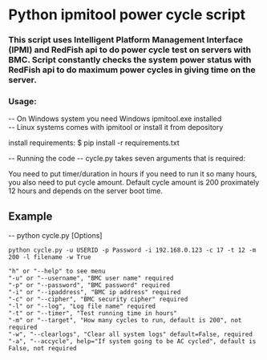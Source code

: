 # Python ipmitool power cycle script

### This script uses Intelligent Platform Management Interface (IPMI) and RedFish api to do power cycle test on servers with BMC. Script constantly checks the system power status with RedFish api to do maximum power cycles in giving time on the server.

### Usage:

-- On Windows system you need Windows ipmitool.exe installed </br>
-- Linux systems comes with ipmitool or install it from depository

install requirements:
$ pip install -r requirements.txt

-- Running the code
-- cycle.py takes seven arguments that is required:

You need to put timer/duration in hours if you need to run it so many hours, you also need to put cycle amount. Default cycle amount is 200 proximately 12 hours and depends on the server boot time.

## Example

-- python cycle.py [Options]

`python cycle.py -u USERID -p Password -i 192.168.0.123 -c 17 -t 12 -m 200 -l filename -w True `

```
"h" or "--help" to see menu
"-u" or "--username", "BMC user name" required
"-p" or "--password", "BMC password" required
"-i" or "--ipaddress", "BMC ip address" required
"-c" or "--cipher", "BMC security cipher" required
"-l" or "--log", "Log file name" required
"-t" or "--timer", "Test running time in hours"
"-m" or "--target", "How many cycles to run, default is 200", not required
"-w", "--clearlogs", "Clear all system logs" default=False, required
"-a", "--accycle", help="If system going to be AC cycled", default is False, not required
```
